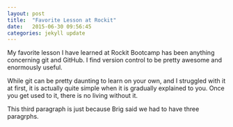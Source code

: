 ```yaml
---
layout: post
title:  "Favorite Lesson at Rockit"
date:   2015-06-30 09:56:45
categories: jekyll update
---
```


My favorite lesson I have learned at Rockit Bootcamp has been anything concerning git and GitHub. I find version control to be pretty awesome and enormously useful.

While git can be pretty daunting to learn on your own, and I struggled with it at first, it is actually quite simple when it is gradually explained to you. Once you get used to it, there is no living without it.

This third paragraph is just because Brig said we had to have three paragrphs.